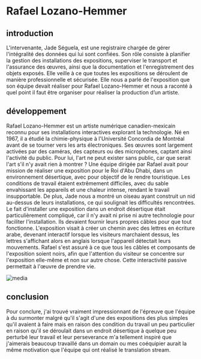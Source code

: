 # Rafael Lozano-Hemmer

## introduction
L'intervenante, Jade Séguela, est une registraire chargée de gérer l'intégralité des données qui lui sont confiées. Son rôle consiste à planifier la gestion des installations des expositions, superviser le transport et l'assurance des œuvres, ainsi que la documentation et l'enregistrement des objets exposés. Elle veille à ce que toutes les expositions se déroulent de manière professionnelle et sécurisée. Elle nous a parlé de l'exposition que son équipe devait réaliser pour Rafael Lozano-Hemmer et nous a raconté à quel point il faut être organiser pour réaliser la production d’un artiste.

## développement
Rafael Lozano-Hemmer est un artiste numérique canadien-mexicain reconnu pour ses installations interactives explorant la technologie. Né en 1967, il a étudié la chimie-physique à l'Université Concordia de Montréal avant de se tourner vers les arts électroniques. Ses œuvres sont largement activées par des caméras, des capteurs ou des microphones, captant ainsi l'activité du public. Pour lui, l'art ne peut exister sans public, car que serait l'art s'il n'y avait rien à montrer ? Une équipe dirigée par Rafael avait pour mission de réaliser une exposition pour le Roi d'Abu Dhabi, dans un environnement désertique, avec pour objectif de le rendre touristique. Les conditions de travail étaient extrêmement difficiles, avec du sable envahissant les appareils et une chaleur intense, rendant le travail insupportable. De plus, Jade nous a montré un oiseau ayant construit un nid au-dessus de leurs installations, ce qui soulignait les difficultés rencontrées. Le fait d'installer une exposition dans un endroit désertique était particulièrement compliqué, car il n'y avait ni prise ni autre technologie pour faciliter l'installation. Ils devaient fournir leurs propres câbles pour que tout fonctionne. L'exposition visait à créer un chemin avec des lettres en écriture arabe, devenant interactif lorsque les visiteurs marchaient dessus, les lettres s'affichant alors en anglais lorsque l'appareil détectait leurs mouvements. Rafael s'est assuré à ce que tous les câbles et composants de l'exposition soient noirs, afin que l'attention du visiteur se concentre sur l'exposition elle-même et non sur autre chose. Cette interactivité passive permettait à l'œuvre de prendre vie.

![media](media/exposition_translation_stream)

## conclusion
Pour conclure, j'ai trouvé vraiment impressionnant de l'épreuve que l'équipe à du surmonter malgré qu'il s'agit d'une des expositions des plus simples qu'il avaient à faire mais en raison des condition du travail un peu particulier en raison qu'il se déroulait dans un endroit désertique à quelque peu perturbé leur travail et leur perseverance m'a tellement inspiré que j'aimerais beaucoup travaillé dans un domain ou mes coéquipier aurait la même motivation que l'équipe qui ont réalisé le translation stream.




